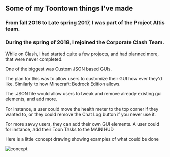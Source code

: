 ## Some of my Toontown things I've made

### From fall 2016 to Late spring 2017, I was part of the Project Altis team.
### During the spring of 2018, I rejoined the Corporate Clash Team. 
While on Clash, I had started quite a few projects, and had planned more, that were never completed.

One of the biggest was Custom JSON based GUIs.

The plan for this was to allow users to customize their GUI how ever they'd like. Similarly to how Minecraft: Bedrock Edition allows. 

The .JSON file would allow users to tweak and remove already existing gui elements, and add more.

For instance, a user could  move the health meter to the top corner if they wanted to, or they could remove the Chat Log button if you never use it.

For more savvy users, they can add their own GUI elements. A user could for instance, add their Toon Tasks to the MAIN HUD

Here is a little concept drawing showing examples of what could be done


![concept](https://i.gyazo.com/bba35d6b11dfcb4f7df00617cb896074.png)

